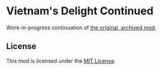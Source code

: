 # Vietnam's Delight Continued

Work-in-progress continuation of [the original, archived mod](https://modrinth.com/mod/vietnamsdelight).

## License
This mod is licensed under the [MIT License](LICENSE.txt).
